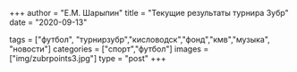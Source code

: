 +++
author = "Е.М. Шарыпин"
title = "Текущие результаты турнира Зубр"
date = "2020-09-13"

tags = ["футбол", "турнирзубр","кисловодск","фонд","кмв","музыка", "новости"]
categories = ["спорт","футбол"]
images = ["img/zubrpoints3.jpg"]
type = "post"
+++

